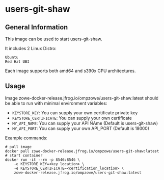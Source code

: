 # users-git-shaw

## General Information

This image can be used to start users-git-shaw.

It includes 2 Linux Distro:

    Ubuntu
    Red Hat UBI

Each image supports both amd64 and s390x CPU architectures.
## Usage

Image zowe-docker-release.jfrog.io/ompzowe/users-git-shaw:latest should be able to run with minimal environment variables:

- `KEYSTORE_KEY`: You can supply your own certificate private key
- `KEYSTORE_CERTIFICATE`: You can supply your own certificate
- `MY_API_NAME`: You can supply your API NAme (Default is users-git-shaw)
- `MY_API_PORT`: You can supply your own API_PORT (Default is 18000)

Example commands:

```
# pull image
docker pull zowe-docker-release.jfrog.io/ompzowe/users-git-shaw:latest
# start container
docker run -it --rm -p 8546:8546 \
    -e KEYSTORE_KEY=<key_location> \
    -e KEYSTORE_CERTIFICATE=<certification_location> \
    zowe-docker-release.jfrog.io/ompzowe/users-git-shaw:latest
```